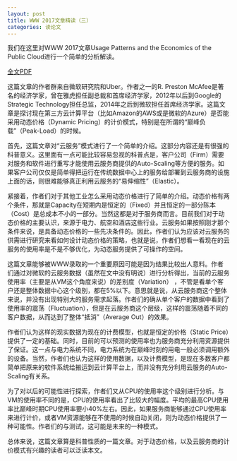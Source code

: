 ```yaml
---
layout: post
title: WWW 2017文章精读（三）
categories: 读论文
---
```


我们在这里对WWW 2017文章Usage Patterns and the Economics of the Public Cloud进行一个简单的分析解读。

[全文PDF](http://vita.mcafee.cc/PDF/EconPublicCloud.pdf)

这篇文章的作者群来自微软研究院和Uber。作者之一的R. Preston McAfee是著名的经济学家，曾在雅虎担任副总裁和首席经济学家，2012年以后到Google的Strategic Technology担任总监，2014年之后到微软担任首席经济学家。这篇文章是探讨现在第三方云计算平台（比如Amazon的AWS或是微软的Azure）是否能采用动态价格（Dynamic Pricing）的计价模式，特别是在所谓的“巅峰负载”（Peak-Load）的时候。

首先，这篇文章对“云服务”模式进行了一个简单的介绍。这部分内容还是有很强的科普意义。这里面有一点可能比较容易忽视的科普点是，客户公司（Firm）需要对服务和软件进行重写才能使用云服务商提供的Auto-Scaling等方便的服务。如果客户公司仅仅是简单得把运行在传统数据中心上的服务给部署到云服务商的设施上面的话，则很难能够真正利用云服务的“易伸缩性”（Elastic）。

紧接着，作者们对于其他工业怎么采用动态价格进行了简单的介绍。动态价格有两个条件，那就是Capacity在短期内是恒定的（Fixed）并且恒定的一部分陈本（Cost）是总成本不小的一部分。当然这都是对于服务商而言。目前我们对于动态价格的主要认识，来源于电力、航空和酒店这些行业。云服务如果按照刚才那个条件来说，是具备动态价格的一些先决条件的。因此，作者们认为应该对云服务的供需进行研究来看如何设计动态价格的策略，也就是说，作者们想看一看现在的云服务的使用率是不是不够优化，为动态服务提供了可操作的空间。

这篇文章能够被WWW录取的一个重要原因可能是因为结果比较出人意料。作者们通过对微软的云服务数据（虽然在文中没有明说）进行分析得出，当前的云服务使用率（主要是从VM这个角度来说）的差别度（Variation） ，不管是看单个客户还是整体数据中心这个级别，都在5%以下。意思就是说，从云服务商这个整体来说，并没有出现特别大的服务需求起落。作者们的确从单个客户的数据中看到了使用率的震荡（Fluctuation），但是在云服务商这个层级，这样的震荡随着不同的客户数据，从而达到了整体“抵消”（Average Out）的效果。

作者们认为这样的现实数据为现在的计费模型，也就是恒定的价格（Static Price）提供了一定的基础。同时，目前的可以预测的使用率也为服务商充分利用资源提供了保证。这一点与电力系统不同，电力系统为在巅峰时刻的用电一般必须调用额外的设备。当然，作者们也认为这样的使用数据，以及计费模型，是现在多数客户都简单把原来的软件系统给搬运到云计算平台上，而并没有充分利用云服务的Auto-Scaling有关系。

为了对以后的可能性进行探索，作者们又从CPU的使用率这个级别进行分析。与VM的使用率不同的是，CPU的使用率看出了比较大的幅度。平均的最高CPU使用率比巅峰时期CPU使用率要小40%左右。因此，如果服务商能够通过CPU使用率来进行计价，或者VM资源能够在不使用的时候自动关闭，则为动态价格提供了一种可能性。作者们的与测试，这可能是未来的一种模式。

总体来说，这篇文章算是科普性质的一篇文章。对于动态价格，以及云服务商的计价模式有兴趣的读者可以泛读本文。
